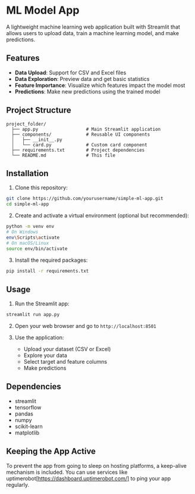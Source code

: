 # ML Model App

A lightweight machine learning web application built with Streamlit that allows users to upload data, train a machine learning model, and make predictions.

## Features

- **Data Upload**: Support for CSV and Excel files
- **Data Exploration**: Preview data and get basic statistics
- **Feature Importance**: Visualize which features impact the model most
- **Predictions**: Make new predictions using the trained model

## Project Structure

```
project_folder/
  ├── app.py                  # Main Streamlit application
  ├── components/             # Reusable UI components
  │   ├── __init__.py
  │   └── card.py             # Custom card component
  ├── requirements.txt        # Project dependencies
  └── README.md               # This file
```

## Installation

1. Clone this repository:
```bash
git clone https://github.com/yourusername/simple-ml-app.git
cd simple-ml-app
```

2. Create and activate a virtual environment (optional but recommended):
```bash
python -m venv env
# On Windows
env\Scripts\activate
# On macOS/Linux
source env/bin/activate
```

3. Install the required packages:
```bash
pip install -r requirements.txt
```

## Usage

1. Run the Streamlit app:
```bash
streamlit run app.py
```

2. Open your web browser and go to `http://localhost:8501`

3. Use the application:
   - Upload your dataset (CSV or Excel)
   - Explore your data
   - Select target and feature columns
   - Make predictions

## Dependencies

- streamlit
- tensorflow
- pandas
- numpy
- scikit-learn
- matplotlib

## Keeping the App Active

To prevent the app from going to sleep on hosting platforms, a keep-alive mechanism is included. You can use services like uptimerobot[https://dashboard.uptimerobot.com/] to ping your app regularly.
